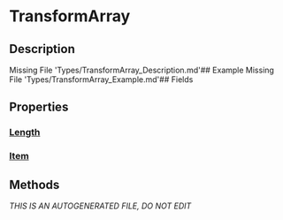 # TransformArray
## Description
Missing File 'Types/TransformArray_Description.md'## Example
Missing File 'Types/TransformArray_Example.md'## Fields
## Properties
### [Length](TransformArray/P/Length.md)
### [Item](TransformArray/P/Item.md)
## Methods

*THIS IS AN AUTOGENERATED FILE, DO NOT EDIT*
